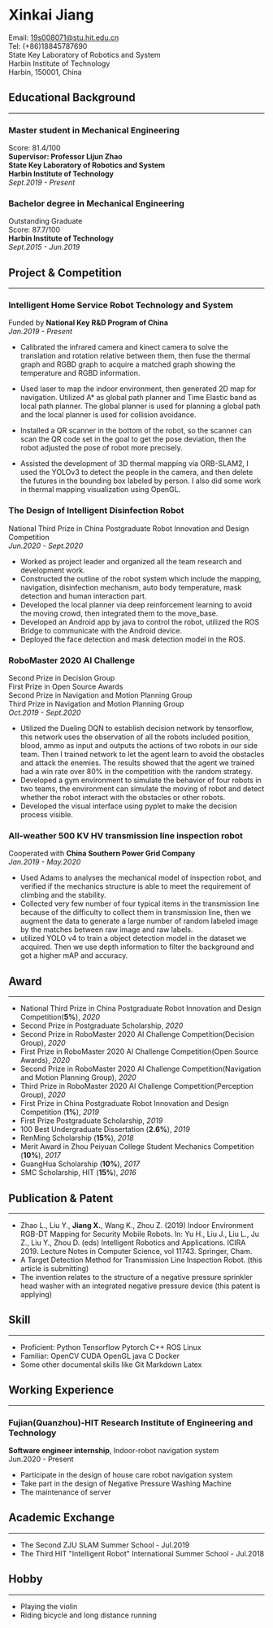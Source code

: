 # Xinkai Jiang

Email: 19s008071@stu.hit.edu.cn  
Tel: (+86)18845787690  
State Key Laboratory of Robotics and System  
Harbin Institute of Technology  
Harbin, 150001, China

## Educational Background

---

### Master student in Mechanical Engineering

Score: 81.4/100  
**Supervisor: Professor Lijun Zhao**  
**State Key Laboratory of Robotics and System**  
**Harbin Institute of Technology**  
*Sept.2019 - Present*  

### Bachelor degree in Mechanical Engineering

Outstanding Graduate  
Score: 87.7/100  
**Harbin Institute of Technology**  
*Sept.2015 - Jun.2019*  

## Project & Competition

---

### **Intelligent Home Service Robot Technology and System**

Funded by **National Key R&D Program of China**  
*Jan.2019 - Present*

* Calibrated the infrared camera and kinect camera
to solve the translation and rotation relative between them,
then fuse the thermal graph and RGBD graph to acquire a
matched graph showing the temperature and RGBD information.

* Used laser to map the indoor environment, then generated
2D map for navigation. Utilized A* as global path planner and
Time Elastic band as local path planner. The global planner
is used for planning a global path and the local planner is
used for collision avoidance.

* Installed a QR scanner in the bottom of the robot,
so the scanner can scan the QR code set in the goal to get the pose deviation,
then the robot adjusted the pose of robot more precisely.

* Assisted the development of 3D thermal mapping via ORB-SLAM2,
I used the YOLOv3 to detect the people in the camera, and then delete
the futures in the bounding box labeled by person. I also did some work
in thermal mapping visualization using OpenGL.

### **The Design of Intelligent Disinfection Robot**

National Third Prize in China Postgraduate Robot Innovation and Design Competition  
*Jun.2020 - Sept.2020*  

* Worked as project leader and organized all the team research and development work.
* Constructed the outline of the robot system which include
the mapping, navigation, disinfection mechanism,
auto body temperature, mask detection and human interaction part.
* Developed the local planner via deep reinforcement learning
to avoid the moving crowd, then integrated them to the move_base.
* Developed an Android app by java to control the robot,
utilized the ROS Bridge to communicate with the Android device.
* Deployed the face detection and mask detection model in the ROS.

### **RoboMaster 2020 AI Challenge**

Second Prize in Decision Group  
First Prize in Open Source Awards  
Second Prize in Navigation and Motion Planning Group  
Third Prize in Navigation and Motion Planning Group  
*Oct.2019 - Sept.2020*

* Utilized the Dueling DQN to establish decision network by tensorflow,
this network uses the observation of all the robots included
position, blood, ammo as input and
outputs the actions of two robots in our side team.
Then I trained network to let the agent learn to avoid the
obstacles and attack the enemies. The results showed that
the agent we trained had a win rate over 80\% in the competition
with the random strategy.
* Developed a gym environment to simulate the behavior of
four robots in two teams, the environment can simulate the
moving of robot and detect whether the robot interact with
the obstacles or other robots.
* Developed the visual interface using pyplet to make the
decision process visible.

### **All-weather 500 KV HV transmission line inspection robot**

Cooperated with **China Southern Power Grid Company**  
*Jan.2019 - May.2020*

* Used Adams to analyses the mechanical model of inspection robot,
and verified if the mechanics structure is able to meet the requirement
of climbing and the stability.
* Collected very few number of four typical items
in the transmission line because of the difficulty to collect them
in transmission line, then we augment the data to generate a large
number of random labeled image by the matches between raw image and raw labels.
* utilized YOLO v4 to train a object detection model in the dataset we acquired.
Then we use depth information to filter the background and got a higher mAP and accuracy.

## Award

---

* National Third Prize in China Postgraduate Robot Innovation and Design Competition(**5%**), *2020*
* Second Prize in Postgraduate Scholarship, *2020*
* Second Prize in RoboMaster 2020 AI Challenge Competition(Decision Group), *2020*
* First Prize in RoboMaster 2020 AI Challenge Competition(Open Source Awards), *2020*
* Second Prize in RoboMaster 2020 AI Challenge Competition(Navigation and Motion Planning Group), *2020*
* Third Prize in RoboMaster 2020 AI Challenge Competition(Perception Group), *2020*
* First Prize in China Postgraduate Robot Innovation and Design Competition (**1%**), *2019*
* First Prize Postgraduate Scholarship, *2019*
* 100 Best Undergraduate Dissertation (**2.6%**), *2019*
* RenMing Scholarship (**15%**), *2018*
* Merit Award in Zhou Peiyuan College Student Mechanics Competition (**10%**), *2017*
* GuangHua Scholarship (**10%**), *2017*
* SMC Scholarship, HIT (**15%**), *2016*

## Publication & Patent

---

* Zhao L., Liu Y., **Jiang X.**, Wang K., Zhou Z. (2019) Indoor Environment RGB-DT Mapping for Security Mobile Robots. In: Yu H., Liu J., Liu L., Ju Z., Liu Y., Zhou D. (eds) Intelligent Robotics and Applications. ICIRA 2019. Lecture Notes in Computer Science, vol 11743. Springer, Cham.
* A Target Detection Method for Transmission Line Inspection Robot. (this article is submitting)
* The invention relates to the structure of a negative pressure sprinkler head washer with an integrated negative pressure device (this patent is applying)

## Skill

---

* Proficient: Python Tensorflow Pytorch C++ ROS Linux
* Familiar: OpenCV CUDA OpenGL java C Docker
* Some other documental skills like Git Markdown Latex

## Working Experience

---

### Fujian(Quanzhou)-HIT Research Institute of Engineering and Technology

**Software engineer internship**, Indoor-robot navigation system  
Jun.2020 - Present  

* Participate in the design of house care robot navigation system
* Take part in the design of Negative Pressure Washing Machine
* The maintenance of server

## Academic Exchange

---

* The Second ZJU SLAM Summer School - Jul.2019
* The Third HIT "Intelligent Robot" International Summer School - Jul.2018

## Hobby

---

* Playing the violin
* Riding bicycle and long distance running
